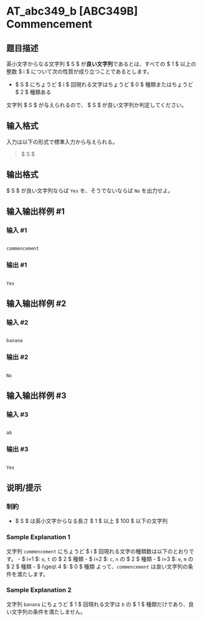 # AT_abc349_b [ABC349B] Commencement

## 题目描述

[problemUrl]: https://atcoder.jp/contests/abc349/tasks/abc349_b

英小文字からなる文字列 $ S $ が**良い文字列**であるとは、すべての $ 1 $ 以上の整数 $ i $ について次の性質が成り立つことであるとします。

- $ S $ にちょうど $ i $ 回現れる文字はちょうど $ 0 $ 種類またはちょうど $ 2 $ 種類ある
 
文字列 $ S $ が与えられるので、 $ S $ が良い文字列か判定してください。

## 输入格式

入力は以下の形式で標準入力から与えられる。

> $ S $

## 输出格式

$ S $ が良い文字列ならば `Yes` を、そうでないならば `No` を出力せよ。

## 输入输出样例 #1

### 输入 #1

```
commencement
```

### 输出 #1

```
Yes
```

## 输入输出样例 #2

### 输入 #2

```
banana
```

### 输出 #2

```
No
```

## 输入输出样例 #3

### 输入 #3

```
ab
```

### 输出 #3

```
Yes
```

## 说明/提示

### 制約

- $ S $ は英小文字からなる長さ $ 1 $ 以上 $ 100 $ 以下の文字列
 
### Sample Explanation 1

文字列 `commencement` にちょうど $ i $ 回現れる文字の種類数は以下のとおりです。 - $ i=1 $: `o`, `t` の $ 2 $ 種類 - $ i=2 $: `c`, `n` の $ 2 $ 種類 - $ i=3 $: `e`, `m` の $ 2 $ 種類 - $ i\geq\ 4 $: $ 0 $ 種類 よって、`commencement` は良い文字列の条件を満たします。

### Sample Explanation 2

文字列 `banana` にちょうど $ 1 $ 回現れる文字は `b` の $ 1 $ 種類だけであり、良い文字列の条件を満たしません。